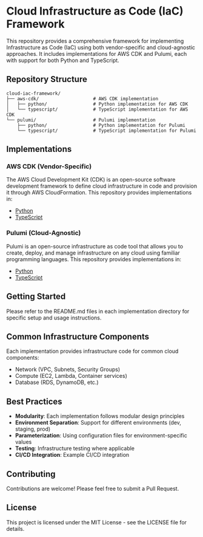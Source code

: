 # Cloud Infrastructure as Code (IaC) Framework

This repository provides a comprehensive framework for implementing Infrastructure as Code (IaC) using both vendor-specific and cloud-agnostic approaches. It includes implementations for AWS CDK and Pulumi, each with support for both Python and TypeScript.

## Repository Structure

```
cloud-iac-framework/
├── aws-cdk/                    # AWS CDK implementation
│   ├── python/                 # Python implementation for AWS CDK
│   └── typescript/             # TypeScript implementation for AWS CDK
└── pulumi/                     # Pulumi implementation
    ├── python/                 # Python implementation for Pulumi
    └── typescript/             # TypeScript implementation for Pulumi
```

## Implementations

### AWS CDK (Vendor-Specific)

The AWS Cloud Development Kit (CDK) is an open-source software development framework to define cloud infrastructure in code and provision it through AWS CloudFormation. This repository provides implementations in:

- [Python](./aws-cdk/python/README.md)
- [TypeScript](./aws-cdk/typescript/README.md)

### Pulumi (Cloud-Agnostic)

Pulumi is an open-source infrastructure as code tool that allows you to create, deploy, and manage infrastructure on any cloud using familiar programming languages. This repository provides implementations in:

- [Python](./pulumi/python/README.md)
- [TypeScript](./pulumi/typescript/README.md)

## Getting Started

Please refer to the README.md files in each implementation directory for specific setup and usage instructions.

## Common Infrastructure Components

Each implementation provides infrastructure code for common cloud components:

- Network (VPC, Subnets, Security Groups)
- Compute (EC2, Lambda, Container services)
- Database (RDS, DynamoDB, etc.)

## Best Practices

- **Modularity**: Each implementation follows modular design principles
- **Environment Separation**: Support for different environments (dev, staging, prod)
- **Parameterization**: Using configuration files for environment-specific values
- **Testing**: Infrastructure testing where applicable
- **CI/CD Integration**: Example CI/CD integration

## Contributing

Contributions are welcome! Please feel free to submit a Pull Request.

## License

This project is licensed under the MIT License - see the LICENSE file for details.
